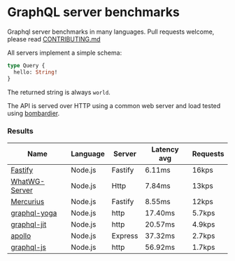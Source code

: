<!-- README.md is generated from README.ecr, do not edit -->

# GraphQL server benchmarks

Graphql server benchmarks in many languages. Pull requests welcome, please read [CONTRIBUTING.md](CONTRIBUTING.md)

All servers implement a simple schema:

```graphql
type Query {
  hello: String!
}
```

The returned string is always `world`.

The API is served over HTTP using a common web server and load tested using [bombardier](https://github.com/codesenberg/bombardier).

### Results

| Name                          | Language      | Server          | Latency avg      | Requests      |
| ----------------------------  | ------------- | --------------- | ---------------- | ------------- |
| [Fastify](https://github.com/fastify/fastify) | Node.js | Fastify | 6.11ms | 16kps |
| [WhatWG-Server](https://github.com/ardatan/whatwg) | Node.js | Http | 7.84ms | 13kps |
| [Mercurius](https://github.com/mercurius-js/mercurius) | Node.js | Fastify | 8.55ms | 12kps |
| [graphql-yoga](https://github.com/dotansimha/graphql-yoga) | Node.js | http | 17.40ms | 5.7kps |
| [graphql-jit](https://github.com/zalando-incubator/graphql-jit) | Node.js | http | 20.57ms | 4.9kps |
| [apollo](https://github.com/apollographql/apollo-server) | Node.js | Express | 37.32ms | 2.7kps |
| [graphql-js](https://github.com/graphql/graphql-js) | Node.js | http | 56.92ms | 1.7kps |
